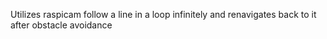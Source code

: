 Utilizes raspicam follow a line in a loop infinitely and renavigates back to it after obstacle avoidance
